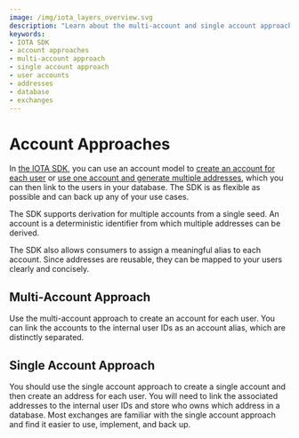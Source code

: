 ```yaml
---
image: /img/iota_layers_overview.svg
description: "Learn about the multi-account and single account approaches in the IOTA SDK for managing user accounts and addresses on the IOTA network."
keywords:
- IOTA SDK
- account approaches
- multi-account approach
- single account approach
- user accounts
- addresses
- database
- exchanges
---
```

# Account Approaches

In [the IOTA SDK](../about-the-iota-sdk.md), you can use an account model
to [create an account for each user](#multi-account-approach)
or [use one account and generate multiple addresses](#single-account-approach), which you can then link to the users in
your database. The SDK is as flexible as possible and can back up any of your use cases.

The SDK supports derivation for multiple accounts from a single seed. An account is a deterministic identifier from
which multiple addresses can be derived.

The SDK also allows consumers to assign a meaningful alias to each account. Since addresses are reusable, they can be
mapped to your users clearly and concisely.

## Multi-Account Approach

Use the multi-account approach to create an account for each user. You can link the accounts to the internal user IDs as
an account alias, which are distinctly separated.

## Single Account Approach

You should use the single account approach to create a single account and then create an address for each user. You will
need to link the associated addresses to the internal user IDs and store who owns which address in a database. Most
exchanges are familiar with the single account approach and find it easier to use, implement, and back up.

